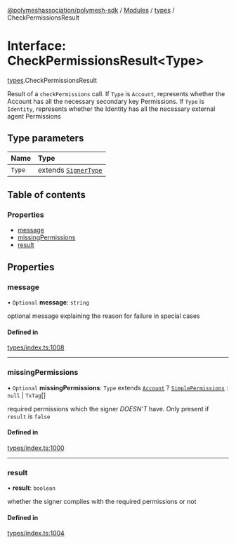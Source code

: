[@polymeshassociation/polymesh-sdk](../README.md) / [Modules](../modules.md) / [types](../modules/types.md) / CheckPermissionsResult

# Interface: CheckPermissionsResult<Type\>

[types](../modules/types.md).CheckPermissionsResult

Result of a `checkPermissions` call. If `Type` is `Account`, represents whether the Account
  has all the necessary secondary key Permissions. If `Type` is `Identity`, represents whether the
  Identity has all the necessary external agent Permissions

## Type parameters

| Name | Type |
| :------ | :------ |
| `Type` | extends [`SignerType`](../enums/types.SignerType.md) |

## Table of contents

### Properties

- [message](types.CheckPermissionsResult.md#message)
- [missingPermissions](types.CheckPermissionsResult.md#missingpermissions)
- [result](types.CheckPermissionsResult.md#result)

## Properties

### message

• `Optional` **message**: `string`

optional message explaining the reason for failure in special cases

#### Defined in

[types/index.ts:1008](https://github.com/PolymathNetwork/polymesh-sdk/blob/31dfa0dc/src/types/index.ts#L1008)

___

### missingPermissions

• `Optional` **missingPermissions**: `Type` extends [`Account`](../enums/types.SignerType.md#account) ? [`SimplePermissions`](types.SimplePermissions.md) : ``null`` \| `TxTag`[]

required permissions which the signer *DOESN'T* have. Only present if `result` is `false`

#### Defined in

[types/index.ts:1000](https://github.com/PolymathNetwork/polymesh-sdk/blob/31dfa0dc/src/types/index.ts#L1000)

___

### result

• **result**: `boolean`

whether the signer complies with the required permissions or not

#### Defined in

[types/index.ts:1004](https://github.com/PolymathNetwork/polymesh-sdk/blob/31dfa0dc/src/types/index.ts#L1004)
